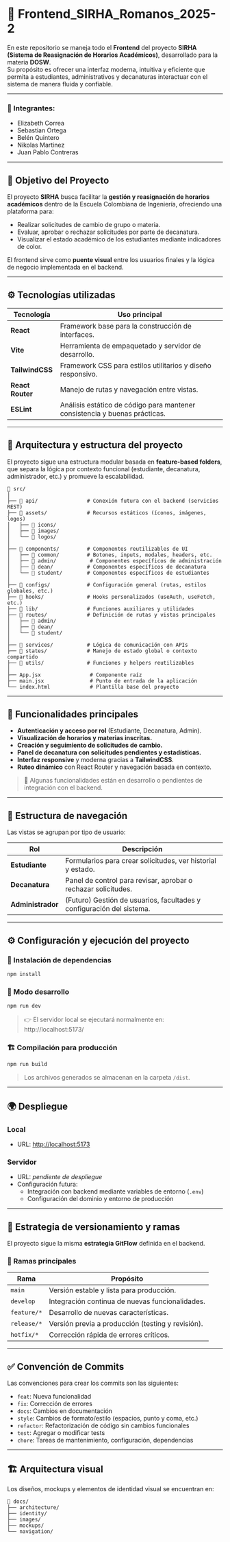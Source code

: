 # 🎨 Frontend_SIRHA_Romanos_2025-2

En este repositorio se maneja todo el **Frontend** del proyecto **SIRHA (Sistema de Reasignación de Horarios Académicos)**, desarrollado para la materia **DOSW**.  
Su propósito es ofrecer una interfaz moderna, intuitiva y eficiente que permita a estudiantes, administrativos y decanaturas interactuar con el sistema de manera fluida y confiable.

---

### 👤 Integrantes:
- Elizabeth Correa  
- Sebastian Ortega  
- Belén Quintero  
- Nikolas Martinez  
- Juan Pablo Contreras  

---

## 🎯 Objetivo del Proyecto

El proyecto **SIRHA** busca facilitar la **gestión y reasignación de horarios académicos** dentro de la Escuela Colombiana de Ingeniería, ofreciendo una plataforma para:

- Realizar solicitudes de cambio de grupo o materia.  
- Evaluar, aprobar o rechazar solicitudes por parte de decanatura.  
- Visualizar el estado académico de los estudiantes mediante indicadores de color.  

El frontend sirve como **puente visual** entre los usuarios finales y la lógica de negocio implementada en el backend.

---

## ⚙️ Tecnologías utilizadas

| Tecnología | Uso principal |
|-------------|----------------|
| **React** | Framework base para la construcción de interfaces. |
| **Vite** | Herramienta de empaquetado y servidor de desarrollo. |
| **TailwindCSS** | Framework CSS para estilos utilitarios y diseño responsivo. |
| **React Router** | Manejo de rutas y navegación entre vistas. |
| **ESLint** | Análisis estático de código para mantener consistencia y buenas prácticas. |

---

## 🧩 Arquitectura y estructura del proyecto

El proyecto sigue una estructura modular basada en **feature-based folders**, que separa la lógica por contexto funcional (estudiante, decanatura, administrador, etc.) y promueve la escalabilidad.

```plaintext
📁 src/
│
├── 📁 api/                # Conexión futura con el backend (servicios REST)
├── 📁 assets/             # Recursos estáticos (íconos, imágenes, logos)
│   ├── 📁 icons/
│   ├── 📁 images/
│   └── 📁 logos/
│
├── 📁 components/         # Componentes reutilizables de UI
│   ├── 📁 common/         # Botones, inputs, modales, headers, etc.
│   ├── 📁 admin/           # Componentes específicos de administración
│   ├── 📁 dean/           # Componentes específicos de decanatura
│   └── 📁 student/        # Componentes específicos de estudiantes
│
├── 📁 configs/            # Configuración general (rutas, estilos globales, etc.)
├── 📁 hooks/              # Hooks personalizados (useAuth, useFetch, etc.)
├── 📁 lib/                # Funciones auxiliares y utilidades
├── 📁 routes/             # Definición de rutas y vistas principales
│   ├── 📁 admin/
│   ├── 📁 dean/
│   └── 📁 student/
│
├── 📁 services/           # Lógica de comunicación con APIs
├── 📁 states/             # Manejo de estado global o contexto compartido
├── 📁 utils/              # Funciones y helpers reutilizables
│
├── App.jsx                # Componente raíz
├── main.jsx               # Punto de entrada de la aplicación
└── index.html             # Plantilla base del proyecto
```

---

## 🌈 Funcionalidades principales

- **Autenticación y acceso por rol** (Estudiante, Decanatura, Admin).  
- **Visualización de horarios y materias inscritas.**  
- **Creación y seguimiento de solicitudes de cambio.**  
- **Panel de decanatura con solicitudes pendientes y estadísticas.**  
- **Interfaz responsive** y moderna gracias a **TailwindCSS**.  
- **Ruteo dinámico** con React Router y navegación basada en contexto.  

> 🧱 Algunas funcionalidades están en desarrollo o pendientes de integración con el backend.

---

## 🧠 Estructura de navegación

Las vistas se agrupan por tipo de usuario:

| Rol | Descripción |
|------|--------------|
| **Estudiante** | Formularios para crear solicitudes, ver historial y estado. |
| **Decanatura** | Panel de control para revisar, aprobar o rechazar solicitudes. |
| **Administrador** | (Futuro) Gestión de usuarios, facultades y configuración del sistema. |

---

## ⚙️ Configuración y ejecución del proyecto

### 🔧 Instalación de dependencias
```bash
npm install
```

### 🚀 Modo desarrollo
```bash
npm run dev
```
> 👉 El servidor local se ejecutará normalmente en: 
http://localhost:5173/

### 🏗️ Compilación para producción
```bash
npm run build
```
> Los archivos generados se almacenan en la carpeta `/dist`.

---

## 🌍 Despliegue

### **Local**
- URL: [http://localhost:5173](http://localhost:5173)

### **Servidor**
- URL: *pendiente de despliegue*
- Configuración futura:  
  - Integración con backend mediante variables de entorno (`.env`)  
  - Configuración del dominio y entorno de producción  

---

## 🌿 Estrategia de versionamiento y ramas

El proyecto sigue la misma **estrategia GitFlow** definida en el backend.

### 🌱 Ramas principales
| Rama | Propósito |
|------|------------|
| `main` | Versión estable y lista para producción. |
| `develop` | Integración continua de nuevas funcionalidades. |
| `feature/*` | Desarrollo de nuevas características. |
| `release/*` | Versión previa a producción (testing y revisión). |
| `hotfix/*` | Corrección rápida de errores críticos. |

---

## ✅ Convención de Commits

Las convenciones para crear los commits son las siguientes:

- `feat`: Nueva funcionalidad
- `fix`: Corrección de errores
- `docs`: Cambios en documentación
- `style`: Cambios de formato/estilo (espacios, punto y coma, etc.)
- `refactor`: Refactorización de código sin cambios funcionales
- `test`: Agregar o modificar tests
- `chore`: Tareas de mantenimiento, configuración, dependencias

---
## 🏗️ Arquitectura visual

Los diseños, mockups y elementos de identidad visual se encuentran en:

```plaintext
📁 docs/
├── architecture/
├── identity/
├── images/
├── mockups/
└── navigation/
